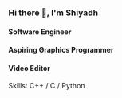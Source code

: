 ### Hi there 👋,  I'm Shiyadh
#### Software Engineer 
#### Aspiring Graphics Programmer 
#### Video Editor


Skills: C++ / C / Python 





